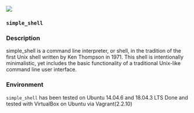 ![](https://www.newcocoffee.com/wp-content/uploads/2018/08/Testing_Area_Banner_v2-01.jpg)
### `simple_shell`

### Description
simple_shell is a command line interpreter, or shell, in the tradition of the first Unix shell written by Ken Thompson in 1971. This shell is intentionally minimalistic, yet includes the basic functionality of a traditional Unix-like command line user interface.

### Environment
`simple_shell` has been tested on Ubuntu 14.04.6 and 18.04.3 LTS
Done and tested with VirtualBox on Ubuntu via Vagrant(2.2.10)